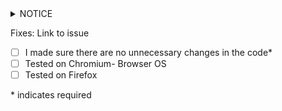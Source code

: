 <details> <summary>NOTICE</summary>
I dedicate any and all copyright interest in this software to the
public domain. I make this dedication for the benefit of the public at
large and to the detriment of my heirs and successors. I intend this
dedication to be an overt act of relinquishment in perpetuity of all
present and future rights to this software under copyright law.
</details>


Fixes: Link to issue

<!-- A brief description of what you did -->

<!--Add an x to mark as done-->
- [ ] I made sure there are no unnecessary changes in the code*
- [ ] Tested on Chromium- Browser OS
- [ ] Tested on Firefox

\* indicates required
